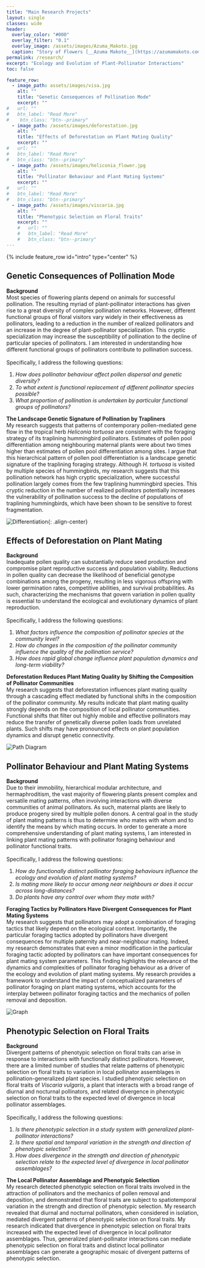 ```yaml
---
title: "Main Research Projects"
layout: single
classes: wide
header:
  overlay_color: "#000"
  overlay_filter: "0.1"
  overlay_image: /assets/images/Azuma_Makoto.jpg
  caption: "Story of Flowers [__Azuma Makoto__](https://azumamakoto.com/1669/)"
permalink: /research/
excerpt: "Ecology and Evolution of Plant-Pollinator Interactions"
toc: false

feature_row:
  - image_path: assets/images/visa.jpg
    alt: ""
    title: "Genetic Consequences of Pollination Mode"
    excerpt: ""
#   url: ""
#   btn_label: "Read More"
#    btn_class: "btn--primary"
  - image_path: /assets/images/deforestation.jpg
    alt: ""
    title: "Effects of Deforestation on Plant Mating Quality"
    excerpt: ""
#   url: ""
#   btn_label: "Read More"
#   btn_class: "btn--primary"
  - image_path: /assets/images/heliconia_flower.jpg
    alt: ""
    title: "Pollinator Behaviour and Plant Mating Systems"
    excerpt: ""
#   url: ""
#   btn_label: "Read More"
#   btn_class: "btn--primary"
  - image_path: /assets/images/viscaria.jpg
    alt: ""
    title: "Phenotypic Selection on Floral Traits"
    excerpt: ""
    #   url: ""
    #   btn_label: "Read More"
    #   btn_class: "btn--primary"
---
```


{% include feature_row id="intro" type="center" %}



## Genetic Consequences of Pollination Mode

__Background__
<br>
Most species of flowering plants depend on animals for successful pollination. The resulting myriad of plant-pollinator interactions has given rise to a great diversity of complex pollination networks. However, different functional groups of floral visitors vary widely in their effectiveness as pollinators, leading to a reduction in the number of realized pollinators and an increase in the degree of plant-pollinator specialization. This cryptic specialization may increase the susceptibility of pollination to the decline of particular species of pollinators. I am interested in understanding how different functional groups of pollinators contribute to pollination success.
<br><br>
Specifically, I address the following questions:

1. _How does pollinator behaviour affect pollen dispersal and genetic diversity?_
2. _To what extent is functional replacement of different pollinator species possible?_
3. _What proportion of pollination is undertaken by particular functional groups of pollinators?_

__The Landscape Genetic Signature of Pollination by Trapliners__
<br>
My research suggests that patterns of contemporary pollen-mediated gene flow in the tropical herb _Heliconia tortuosa_ are consistent with the foraging strategy of its traplining hummingbird pollinators. Estimates of pollen pool differentiation among neighbouring maternal plants were about two times higher than estimates of pollen pool differentiation among sites. I argue that this hierarchical pattern of pollen pool differentiation is a landscape genetic signature of the traplining foraging strategy. Although _H. tortuosa_ is visited by multiple species of hummingbirds, my research suggests that this pollination network has high cryptic specialization, where successful pollination largely comes from the few traplining hummingbird species. This cryptic reduction in the number of realized pollinators potentially increases the vulnerability of pollination success to the decline of populations of traplining hummingbirds, which have been shown to be sensitive to forest fragmentation.

![Differentiation](/assets/images/chapter_1.png){: .align-center}

## Effects of Deforestation on Plant Mating

__Background__
<br>
Inadequate pollen quality can substantially reduce seed production and compromise plant reproductive success and population viability. Reductions in pollen quality can decrease the likelihood of beneficial genotype combinations among the progeny, resulting in less vigorous offspring with lower germination rates, competitive abilities, and survival probabilities. As such, characterizing the mechanisms that govern variation in pollen quality is essential to understand the ecological and evolutionary dynamics of plant reproduction.
<br><br>
Specifically, I address the following questions:
<br>
1. _What factors influence the composition of pollinator species at the community level?_
2. _How do changes in the composition of the pollinator community influence the quality of the pollination service?_
3. _How does rapid global change influence plant population dynamics and long-term viability?_

__Deforestation Reduces Plant Mating Quality by Shifting the Composition of Pollinator Communities__
<br>
My research suggests that deforestation influences plant mating quality through a cascading effect mediated by functional shifts in the composition of the pollinator community. My results indicate that plant mating quality strongly depends on the composition of local pollinator communities. Functional shifts that filter out highly mobile and effective pollinators may reduce the transfer of genetically diverse pollen loads from unrelated plants. Such shifts may have pronounced effects on plant population dynamics and disrupt genetic connectivity.

![Path Diagram](/assets/images/chapter_2.jpg)

## Pollinator Behaviour and Plant Mating Systems

__Background__
<br>
Due to their immobility, hierarchical modular architecture, and hermaphroditism, the vast majority of flowering plants present complex and versatile mating patterns, often involving interactions with diverse communities of animal pollinators. As such, maternal plants are likely to produce progeny sired by multiple pollen donors. A central goal in the study of plant mating patterns is thus to determine who mates with whom and to identify the means by which mating occurs. In order to generate a more comprehensive understanding of plant mating systems, I am interested in linking plant mating patterns with pollinator foraging behaviour and pollinator functional traits.
<br><br>
Specifically, I address the following questions:
<br>
1. _How do functionally distinct pollinator foraging behaviours influence the ecology and evolution of plant mating systems?_
2. _Is mating more likely to occur among near neighbours or does it occur across long-distances?_
3. _Do plants have any control over whom they mate with?_

__Foraging Tactics by Pollinators Have Divergent Consequences for Plant Mating Systems__
<br>
My research suggests that pollinators may adopt a combination of foraging tactics that likely depend on the ecological context. Importantly, the particular foraging tactics adopted by pollinators have divergent consequences for multiple paternity and near-neighbour mating. Indeed, my research demonstrates that even a minor modification in the particular foraging tactic adopted by pollinators can have important consequences for plant mating system parameters. This finding highlights the relevance of the dynamics and complexities of pollinator foraging behaviour as a driver of the ecology and evolution of plant mating systems. My research provides a framework to understand the impact of conceptualized parameters of pollinator foraging on plant mating systems, which accounts for the interplay between pollinator foraging tactics and the mechanics of pollen removal and deposition.

![Graph](/assets/images/chapter_3.jpg)

## Phenotypic Selection on Floral Traits

__Background__
<br>
Divergent patterns of phenotypic selection on floral traits can arise in response to interactions with functionally distinct pollinators. However, there are a limited number of studies that relate patterns of phenotypic selection on floral traits to variation in local pollinator assemblages in pollination-generalized plant species. I studied phenotypic selection on floral traits of _Viscaria vulgaris_, a plant that interacts with a broad range of diurnal and nocturnal pollinators, and related divergence in phenotypic selection on floral traits to the expected level of divergence in local pollinator assemblages.
<br><br>
Specifically, I address the following questions:
<br>
1. _Is there phenotypic selection in a study system with generalized plant-pollinator interactions?_
2. _Is there spatial and temporal variation in the strength and direction of phenotypic selection?_
3. _How does divergence in the strength and direction of phenotypic selection relate to the expected level of divergence in local pollinator assemblages?_

__The Local Pollinator Assemblage and Phenotypic Selection__
<br>
My research detected phenotypic selection on floral traits involved in the attraction of pollinators and the mechanics of pollen removal and deposition, and demonstrated that floral traits are subject to spatiotemporal variation in the strength and direction of phenotypic selection. My research revealed that diurnal and nocturnal pollinators, when considered in isolation, mediated divergent patterns of phenotypic selection on floral traits. My research indicated that divergence in phenotypic selection on floral traits increased with the expected level of divergence in local pollinator assemblages. Thus, generalized plant-pollinator interactions can mediate phenotypic selection on floral traits and distinct local pollinator assemblages can generate a geographic mosaic of divergent patterns of phenotypic selection.
